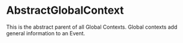 # AbstractGlobalContext
This is the abstract parent of all Global Contexts. Global contexts add general information to an Event.
